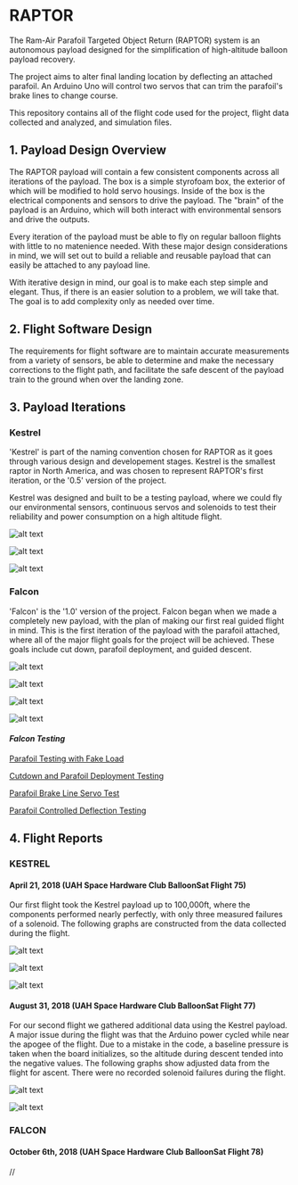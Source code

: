 # RAPTOR

The Ram-Air Parafoil Targeted Object Return (RAPTOR) system is an autonomous payload designed for the simplification of high-altitude balloon payload recovery.

The project aims to alter final landing location by deflecting an attached parafoil. An Arduino Uno will control two servos that can trim the parafoil's brake lines to change course.  

This repository contains all of the flight code used for the project, flight data collected and analyzed, and simulation files.

## 1. Payload Design Overview

The RAPTOR payload will contain a few consistent components across all iterations of the payload. The box is a simple styrofoam box, the exterior of which will be modified to hold servo housings. Inside of the box is the electrical components and sensors to drive the payload. The "brain" of the payload is an Arduino, which will both interact with environmental sensors and drive the outputs.

Every iteration of the payload must be able to fly on regular balloon flights with little to no matenience needed. With these major design considerations in mind, we will set out to build a reliable and reusable payload that can easily be attached to any payload line.

With iterative design in mind, our goal is to make each step simple and elegant. Thus, if there is an easier solution to a problem, we will take that. The goal is to add complexity only as needed over time.

## 2. Flight Software Design

The requirements for flight software are to maintain accurate measurements from a variety of sensors, be able to determine and make the necessary corrections to the flight path, and facilitate the safe descent of the payload train to the ground when over the landing zone.

## 3. Payload Iterations

### **Kestrel**

'Kestrel' is part of the naming convention chosen for RAPTOR as it goes through various design and developement stages. Kestrel is the smallest raptor in North America, and was chosen to represent RAPTOR's first iteration, or the '0.5' version of the project.

Kestrel was designed and built to be a testing payload, where we could fly our environmental sensors, continuous servos and solenoids to test their reliability and power consumption on a high altitude flight.

![alt text](https://lh3.googleusercontent.com/1o9nY4RvOQGDZTQBY0d3M0oymKL5FPMcOie_QyGTn0_0s2nfabPlYtp4XrS53vgEl31j4T295NOKGKeISqotcockGwPX17MacXHBMp5uQQhCgSTBN3fivYLe4FH1sv7LIwD_jMzwX0xuYfu2I7zcKqNWYCED4FGPxXIC2lp9WhjVXdyVxlG2mypMxBv7matItwner1dqWoc0-8VIdjEP2aFd7tcvNrXtY4KThVsYXTu_WTHsyYvhj51TiOX4oJQbpk91M41Vuaf-9wlotDnrBLGKEyYNOQSero3I_h9XqgsIIMKDaJQmmzK8gyGDPt9G3sRPc0t0jdvQOY7Kxvdpk4dimrI1KPCLvvKjmj8Sz7qjrb2Eb4AjAmUVQbY7hBT8Okc2IodMNK_0iG5RgeYsRDUH2gYtrwl3cdZvUf_Mb-ik4wDyqlk3FPh8wue_QHCtcDMfmFxLXnh9t6I8pjCoASx5NAmAlmIxECGQ_wFuVaCft_TXxiOwZVAJDaJE92KxI8Y-hB9OsX4ng2PsiRiAATfGO9ljCzctCG4QH-NFaGL2eXsTI1lXqa00m9X3xakB2D8HhrWGXt4zMbiEPQ-2WborEbNJ8yWgcpgkalNCoLOwa_rXh5JL0O369-iPGqds=w960-h540-no "Kestrel Payload")

![alt text](https://lh3.googleusercontent.com/1o9nY4RvOQGDZTQBY0d3M0oymKL5FPMcOie_QyGTn0_0s2nfabPlYtp4XrS53vgEl31j4T295NOKGKeISqotcockGwPX17MacXHBMp5uQQhCgSTBN3fivYLe4FH1sv7LIwD_jMzwX0xuYfu2I7zcKqNWYCED4FGPxXIC2lp9WhjVXdyVxlG2mypMxBv7matItwner1dqWoc0-8VIdjEP2aFd7tcvNrXtY4KThVsYXTu_WTHsyYvhj51TiOX4oJQbpk91M41Vuaf-9wlotDnrBLGKEyYNOQSero3I_h9XqgsIIMKDaJQmmzK8gyGDPt9G3sRPc0t0jdvQOY7Kxvdpk4dimrI1KPCLvvKjmj8Sz7qjrb2Eb4AjAmUVQbY7hBT8Okc2IodMNK_0iG5RgeYsRDUH2gYtrwl3cdZvUf_Mb-ik4wDyqlk3FPh8wue_QHCtcDMfmFxLXnh9t6I8pjCoASx5NAmAlmIxECGQ_wFuVaCft_TXxiOwZVAJDaJE92KxI8Y-hB9OsX4ng2PsiRiAATfGO9ljCzctCG4QH-NFaGL2eXsTI1lXqa00m9X3xakB2D8HhrWGXt4zMbiEPQ-2WborEbNJ8yWgcpgkalNCoLOwa_rXh5JL0O369-iPGqds=w960-h540-no "Kestrel Payload Interior Pre-Flight")

![alt text](https://lh3.googleusercontent.com/Vnb5H34lottN6ENmYy4HXDYq0FI4jUY-Tb1n-UdAX_6JT_rF56ef2L4vCgDCr3k1O_OZ2cxmn2xTt4piQ4KSEdU1Y-_Wc5Wf8_txBINfLhKHpWtbHZJdi2KquYy0YO3DlSXi0XNgxUWjm5XFazxMKtZpBFrYDHj08fw61IXRYJRNIeVPF8wkKUzcqtTFIQkb0XpyzunE68uvkFUviitNOZs1RNv7XCcN4KAj_UFCkjtLOmtC4af73zMOSHwzz82QckA7kkz08kl5HhwlLEh3IuhH8RISerjCKpz58rtHWIkqHXic0eRsXPi0oP6VdnomnjYJdCVLXTSHxQhx_AoXGmS2k6BiAUGSK91WgiKRXrDJZne9W-odMcvUDNU1ob-lroD3wVivW7WjLso62Ht0sPDayKdipL7isy_lR9Z5lulWq-DHOJoCBI9WK5-8gy3oSDmn71TtbADViV_2WZcQbUTADZYyYkY0aH04BSyBKPVG06u10fnuuG-7K3XNd0sDWR-Xbw9upDVvDizu1PQ_90_v5rGsvmd3sijwQCWA9FkysPm8KZKjU7POYvIsZ5UyFWF_fbCLobkS8IWGm3VHcf2p5WPqeYsqFhhZaZJBqmve6u4BgWn3HMiyxy5fjHWm=w960-h720-no "Team Photo Before April 21st Flight")

### **Falcon**

'Falcon' is the '1.0' version of the project. Falcon began when we made a completely new payload, with the plan of making our first real guided flight in mind. This is the first iteration of the payload with the parafoil attached, where all of the major flight goals for the project will be achieved. These goals include cut down, parafoil deployment, and guided descent.

![alt text](https://lh3.googleusercontent.com/08VQK_cJHctBsdPiarJFAllG-HUXjV4KG93Qopkh8PWqxyemp60GxGwwhsPvioKC6TSWX8pKGrXxwrKrk8XXFop7fkjdXXR2VQqJoVmNaJoeIMKOxXNGcJJWGRxl6ngI7tU0y4dk8F8qxxxXIOiQlOJHDu9Ewyy5v6tkaTxJccpZi2azrVgcxIcuTt60VYiX6FpkZL3SfdG3MiPHbuUhOVVtHrGEW2KVlTTCm7gdJeSQN4f5xzyVtL5Ereq8oW1eQlyvcNK1T95VWy89UnjDFjl_xIZf16y_2Z6-VHxamVH_8AvvuKVk4ZHFUJMEbMBIg8-7bgS1HJdt0UuZMx014c9ZiB7VgoNnlhHZwcHLAR7Pw0eCsOC7_Xq13sH98-pSVmey4UbFktCn4sBvILCpDKuoVDdpq6pLjYoRFDy5aARHPb9kLlaOdtlg4GMl1GkvqXEJoCu9Sruir3UPIOb3anZelVYQ76_zzmOLzB0DgU2jnw8FD_2lPsyYXJRQ2XWanfnDGW8nk8CmKOb-uKvsJVHz_Lf9Hoh2NGlCRr1trCBSoUCslre9NBD7_mv-Q1XIpGIQMr4Y3t4xc0uLkg_W5bK49CHts2PBNOsWoYgeCwW3V_xKcXlIQRmhrNYm_wV52q7rdRlzxCzd7h0K8jtAO66afkpGp139rfTcDMbF097igYaIkliFYCL3YA=w1158-h869-no "Falcon Payload with Parafoil Attached")

![alt text](https://lh3.googleusercontent.com/nTsq8ke9CdPrCzIl53acNa8SwdOpLuPSAk6aUb3CXytfzZnTHvZFV9xw1yQSyBJqHkr0cgnZ6tlVB8Kzcdpo9wiceyWq20kCEg2xDIhHhK3iLWAF6V_QYCNNu1fWfUKg2jkklAktDp1CagrbbR4zvm5fMbotnWXxVqoefFrQ5JEKGSgoutILIHwRJD0-UGI8wmyV4zEo2Ww0w9A62mWDVvDxTGenzbLDQ3pslx22jsCaGfgghKBvGALglWaCk9lZzjuBwkI2tjje7-YirwTb_FQy9pY9z9DQqCBEltGLZjhYR5o7yXRngFgwSk2WMsQNlL6hUlKJA0yVoo239JFV2wESlgw9OnhuMTLrr3tadC1-mG15Ya9mgoiJgZK8wNaf-toTZmSCUFcHcSYaXs-Wm4-cAaS_jDAta75yN-jv41pQ2eVJnnnB7EcDpv911wmj5ORR5dQ7spIRGRFnH9KPlVNNkSUa09xTTxY480m4pT42pYWwpdSlcoaxI6zaNZim3tZho3M7AVMkl9lsfFFffVUUj9iqBYh3hlCUjHGBxWbTxIfL7BEfSq9Zbd_mzikuakmANd_LMuXxTtnAjs-wiyw4AljWVypU6K3bTWPPjaUvIT4e4QJ-6-mMYwvwNSBDv8VlTkaO4NQXxIgIyaNhwofIzz1xATfFkZTSfx6gdJMR1wkdUpQkAOOw6w=w597-h795-no "Interior of Payload Pre-Flight")

![alt text](https://lh3.googleusercontent.com/qpwUnisi4AMiziGQZmHzRLYBiRqKub_Wn9nlaQfpf05oFm5Ekyx_R4OeDEhFKlS7zY80K_rwTjstmUsjaqJ_f78QGzWcw0SdS9lvnNbavl9Xdq8MnOOZnSqH13_WAorVAF_McEpw1rVnPtUOwhDlr9SZXShyw_HYdHsatmpSO8Iaw-kvdfDW1NLWaBeUKFKUjSlByxJ_tD8TH-3EEkSJU6_lpdmNE08wkrkFHSgYwGXVlp8_2iveOmKzGPOeyLg5UUH-xO01Xc0rjtU4FrM9aq0OHHgAeNhhn-Msrk1Q-X9tbxFfsy3EFknKx-CbDiHM6NEmQYi57d8fEFdIDXlz9nGxxgFrvg28Auc6FTR0M8zxlVvgmXc71kI5MRwZ0uz9A6vAbwkfQIcbghxKZlq6UTo1NPJRRolnA2FjLQT9UZB2dzWLNaw_X8Cfx9jBimqL7OulrpkwGK1UxH8sL2Yzj2OZSgqYgmGX-Jf7bW7pRk8I-UY5AWzCCYKbjxsp2XxTyTZCKdtj71aiyLx429-Y18rGXeBJwIlsL6IdDKQjU6Qo2SkH-ovcYIrsuhEMrVo9C0zi-aZg6P7hPZgUU_enA_p70k0WdAI0cCHYzM5wE1poVd9pJCcdmOx3lRhMei4g8gKIjZuI3atdYv35PfRt7ztj7EY-NizOeIiUlupoXuddiclaWPVx3sC4tA=w1061-h795-no "Falcon Payload During Testing")

![alt text](https://lh3.googleusercontent.com/5NEBB_IN66aADD8gVesJaUCWdb867f5fqQqcLy4GLZlCQvyXMMzAeoCJIVlz9DaSMwfq8yvq75xX2S32eSA2aUrFGHVeaQfilVyWKIKQhVMiaCQMRvjygylbysD2_IuR_qYD-yVYmDMRgYuOcTZqpBc72WcPrk61C2MFL6y4U4deJUnDy3k-_Vt4oSqk8UV3Gi4Cy6NLGP6pc4r56cdbB_oz8zaU3To_kvJVzvkHG-edpz9sEdex469MfbhWYxn7zSzdf_ULMe2hmKUT1Jl9ElcvvFhgkPS8XkG_Ln9uK_cCheCHhqK8AA-M47GPGyPQ1Z1R7Kh-4KDt0aD96zqOZOSrELtEydvk809B2evDbGKQKpu4Yrs5egNlsEguUiOS_33DcNpIEs5SEpjD5ZSTudhrpzj_77DZRZ23Sf8n5Pu5s58V_JVRcOfQb6ieYZJPw7966cbnYQJiViO1n6QoPUIqt2PKJKo-KAOjKYhyid7oeS0C2XUlqcRCxAsD41Ye13YNIbZHx-1l7ZGuJfxQdtHrh5wdzZg7fvCZLMXZnsBpbLtAVtSkC_K76j4hTMmp0bVdTCqAXRNUSvIgoLTFFcnFc3zld9tIdX5t2Q38Qa-OqhqdxeFUwVJHNWx_GisNrIGrjfOGCndxnQ7qL0WOhOF6yhU5_vznrhjJHDz56C57zfakUSOm7O0MCw=w960-h540-no "Team Photo 10/6 Launch")



#### *Falcon Testing*

[Parafoil Testing with Fake Load](https://photos.google.com/share/AF1QipOYNhcAF_VKSpH8EsGm9p09tWBEW8-P44Ib4esdOKR__pPn4U8IfVZbABBhkwzWkA/photo/AF1QipNYzDb1yor08mGMRFYyb5cecjjzEDNiWGI3c_8m?key=WWdJMzROREthYmZQbkcxRUtCUmRyaXJHUGVhZjln)

[Cutdown and Parafoil Deployment Testing](https://photos.google.com/share/AF1QipOYNhcAF_VKSpH8EsGm9p09tWBEW8-P44Ib4esdOKR__pPn4U8IfVZbABBhkwzWkA/photo/AF1QipNU7GBOfcRdJiM-u27gPR9Wuxxhj8X0IvZJd2tQ?key=WWdJMzROREthYmZQbkcxRUtCUmRyaXJHUGVhZjln)

[Parafoil Brake Line Servo Test](https://photos.google.com/share/AF1QipOYNhcAF_VKSpH8EsGm9p09tWBEW8-P44Ib4esdOKR__pPn4U8IfVZbABBhkwzWkA/photo/AF1QipONFaLqnrI26lueZZusB5zbdpsSCUT9ZnrO1FEE?key=WWdJMzROREthYmZQbkcxRUtCUmRyaXJHUGVhZjln)

[Parafoil Controlled Deflection Testing](https://photos.google.com/share/AF1QipOYNhcAF_VKSpH8EsGm9p09tWBEW8-P44Ib4esdOKR__pPn4U8IfVZbABBhkwzWkA/photo/AF1QipOjYvH4XpJ5j8LqXkNAdmoZCI6CpGh4pJOYzDQ6?key=WWdJMzROREthYmZQbkcxRUtCUmRyaXJHUGVhZjln)

## 4. Flight Reports

### **KESTREL**

#### **April 21, 2018** (UAH Space Hardware Club BalloonSat Flight 75)

Our first flight took the Kestrel payload up to 100,000ft, where the components performed nearly perfectly, with only three measured failures of a solenoid. The following graphs are constructed from the data collected during the flight.

![alt text]( https://lh3.googleusercontent.com/o0mIxF9JpTCW6p4-lqHFurN032vhSwak0O-0916o6F6O7LAnJ_aOQhJlaf2M4cd4pFyrAL5t6rdUJKfMR4ZkQsk-fCoIFAWFzNFy1YEiZ4ywFi4ZQsuEcB9D1KTloZXDjF0vYvFdRT8I6whbH9eXGDMrW1pF8fU-ode9iUjT89ON-45uyWiq1O6yWPkVVu-d5cUqWAT0grQv5DsArr3dlqi4KNMW4X2lQBzKB5s9GIfAufiF1Di9rTAAF0E3c74gfjZwB-d6Ytg9FaDoTxDn2MhPcVrfUKBEtZKRTLo8erD8Vgq89sy1f4834WoS8XgF5q_Wi7MSM2GpKTmqX_B2gydXwuPWlM3H_2TrWNvwGbhPs-MXHr6mVQXRII_N9rgdHwJk_Zw4FyJ0VciDm9MFl3ktjZEayzCG4I1Irl8m6_wDF_QWiISo4ycMos6EsyfTj1rtdBza8v9ezVyRnK6vijcEkrmjineadoEkculacf6ZdSMiAklYv6Ft1EMe6fH91DpYTu-vJQEyVPyUjGvEnvXAZhmuQV4eM_kY-27H0Y-Ny4zwNg4yrA3Hd2eUDqEm4s_CRX5Cdk5N-sFd7zbHQK70AVQ9KG8g7XHPbRM0v_tN7a6QpNNvVbvWWc_uqCJJ=w640-h480-no "Pressure vs Time, with Solenoid Failure Markings")

![alt text](https://lh3.googleusercontent.com/xaKkXQC05gPxcVHP6FCj9-jyQXmJgc9uEEoBEQZimM55ZY58FsezMpbSfdpHoBNiei0WVD3Qnf3msswCOKAefwGBVAnoBPBxKHqaxiV7dBAGgjgWg5DIxJb4xZl9eh57vn1u6YbPOBlRteAb5n9VeIBRhydFzZTUslWns0vXSZVCM1zK54HaJHy2MT-dDtrz7ZPDDayoTF1qfZ3y3p8BGVbADIyd97ayQYDKrkhpLw7GynPQWuwVw7QnTFyjEoOa1aux0NvpnPhppEcE9dWlhF780ChDJz-0UJfwPGzB0nEWA4IR-9vzoHCnrm1v3vLtHpdkeYzmoI01gz9HVwItqfs2kdfuWgmZYQjfPcJVxFNqH_63nlPkzpoLTvQk2hnIWzQxQABk3G-Ru3Mu8ikYkJ8hdk5VBWTOS5p6dLuzM6voH9KjLJA-3Sl3eEbHG2ppDa8y4gKdePih2BsavPeFtxRbqSdFP6xtOUOgWm9_ZxbqCyWmKqEKwNEIJkaCxk6LfHnjetM6RkAFVx0QHQ9FYjHE1f0gKdSpCGsWQL-pN6cg5KlEpgvO3ia1LeHBieXHkT3OqZLvgvxPcbomJ1y7S_N_ohK648aIuNCY1nCs9VQt-EV4mmqJ7JmVbDW8L6wl=w640-h480-no "Temperature vs Time, with Solenoid Failure Markings")

![alt text](https://lh3.googleusercontent.com/yJp7Rl4tlh0OgynnB0pwqxiqb4GSry8reSSILUXDwRd5CED4hvreXAOTxB36PlfS6nvmWq1V5MiOyp7Bis8rF3g8JE0Oqanw4t9SUEjYtItWJUzEscm9GlXeQy7c87zzbjJ_WzJdIuUwWjhM93PkIns-0FYcOpU8xDzCH6Ze0wD2_3bIjE-ypP3AcKUHbIJy4IUB86maOxbvp_ImD1bnjD6u1Gk7OkCzfXJR9hdCCMFqlngcm56nwWZbPGF4-TE0t63B0GotCJmi-IbmLTaqOmXq_UMarg7PiEs0iMEoNK_E3CIcfkmG6do2ifHMahkhrlXl-hDUADyxodFllPnLSKQCDogX26wtK_2kbTWECWZgkv6bbQi-hTY4Z7aDev4EhqDO0LPZ4bpZMD6goSjPPxSNEnR5Et_jjw9HPDWlF-xWUBQAuQz-VHXZf1wwIPo4YJ-hfvKorc5dKjW8jGdo93sgWYhCdh1y8_lIsHr_W2Ll5liXtCqrEy8m_VX4kIWQMELzsu1o07mh7myIgIqpDSEzJ60L7k321RNn8hDGWb2Y82E0vZ5qvwWa8ZqKYH6OXC4CJ-Vjt-3qjoJtlSXHhQlk1cRW6SRVriCUeESZMsNHbSpocSI1EeN2J4-sQ-jB=w640-h480-no "Pressure vs Time, with Solenoid Failure Markings")



#### **August 31, 2018** (UAH Space Hardware Club BalloonSat Flight 77)

For our second flight we gathered additional data using the Kestrel payload. A major issue during the flight was that the Arduino power cycled while near the apogee of the flight. Due to a mistake in the code, a baseline pressure is taken when the board initializes, so the altitude during descent tended into the negative values. The following graphs show adjusted data from the flight for ascent. There were no recorded solenoid failures during the flight.

![alt text]( https://lh3.googleusercontent.com/MRX_bFXJetOg1aB5wNyvmU14bfMBnIYrwlvbJ33pcFYwK6eS6S0-DdBDFQAEzepfaU3I5fB7g92ceOtPr6XYwi1YCWP-x7m_2AGui4MWdTZrSNywGwxau3owqjKPpeeZUny2l0pn1MOlpMqQ20K6BCVZTGqwuC7kwrzOFIgUzXGwmAfB0ekMsaITRGZdgXwXdmsAggmIbNeSjNlQPk93jis5PHzP36B16HXys2YhrETZSeMsoAYaYcLBfj6TQVnkGIt4KjXCtmLzlX0hDQCnojHSTsDNCEYKwSSBIGwgC63nlx_tCBwfBRz1vaOT4HpYefGkBPbjTHI4y8XFsqdH1_NdS-EyLARis9voy_CYtdYBrDJThR_byuLnX-rFLZzUAeYC7NIKQwe9YQZYjeGgxumcal7syeeRWw7Db57jgAqSzRGrgNLYgbMlF5YhL6zevIkDWZIZRbo2P6brQTfT1VVhcyv4E0c53xYCO6-WRWP2jEPRoAi6mMK5i_LqX-Oi9SixEdleJFEZBeSg1FddV6_2ck3GULUwaYqlb62A_i1iivpWswBQMbQcrlfooHw36Z8GwE9VHq0Y8PTFiJtFiV19U-L_uRMUOd5EKPpKY64eQ37eIV5pcy_00pmtQpN2=w640-h480-no "Temperature and Altitude vs Time")

![alt text](https://lh3.googleusercontent.com/Y4CDoAoS2dIhLRWhnF7a5mxLAkN89WYJ-2H63kcUrKUIaF_1hElJlrU4Xk-xMh04kAqPIyo8T-RROAUbGWmkpqQO6P9UKqv96oe9mTNt2_tanveFWIan3q2ELKeRTuSr3td5RkJul22HY_6ouphoeI_AsPE4-tTNlo2N8ON2lWaVqY-2vvBoBxMCbHlcg8GFzQMku9e32KSeSX4C0cYXz6I8k5JIgeUyMapub-uarkHK1aHVDsjtfC6V47vI_da9QKYYjJP0ap2yFbNyIIDTO1j3ZboP_w2OZzkLhzYqhA2TnYVuEJgcOFwX4ea7ON4U_dtl4BuTxPq2_tGN6nfwM7GqFqyxppiiFBl31SAOE_78_Gi9wOf0qVMZ5w3yPUdJQBoqnGU4FjI3PNAeO7GuXJay-DZE6UTzwhg8iAQMlJRYKTHLpM7AoLEDopjvttDvmFO1kuAvGXok041ZXf7-QEJ8VhcDApRYzauS4llMR63rekm26FqyFbx3VO1KY-YRqmbg-JcjKtY8mvfco_xXvZbSsjWH9RAF85HJPx8p74FAhuvl5fxnYFZ2vNsHbuQdQO_uPbo-vgZvpiPrqXuvja5mqghplvSWkdiv8-zjK0-YLwJM_pEZ4y4VtR5f7UYY=w640-h480-no "Temperature and Pressure vs Time")

### **FALCON**

#### **October 6th, 2018** (UAH Space Hardware Club BalloonSat Flight 78)

//
